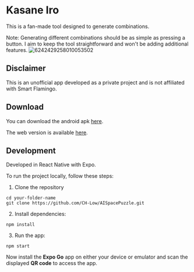 # Kasane Iro

This is a fan-made tool designed to generate combinations. 

Note: Generating different combinations should be as simple as pressing a button. I aim to keep the tool straightforward and won't be adding additional features.
![6242429258010053502](https://github.com/user-attachments/assets/ba5cae17-f445-46b9-aa45-b5e80509a301)

## Disclaimer

This is an unofficial app developed as a private project and is not affiliated with Smart Flamingo.

## Download
You can download the android apk [here](https://github.com/CH-Low/AISpacePuzzle/releases/tag/V1.0.4).

The web version is available [here](https://ai-space-puzzle.web.app/).

## Development
Developed in React Native with Expo.

To run the project locally, follow these steps:

1. Clone the repository

```
cd your-folder-name
git clone https://github.com/CH-Low/AISpacePuzzle.git
```

2. Install dependencies:
```
npm install
```

3. Run the app:
```
npm start
```
Now install the **Expo Go** app on either your device or emulator and scan the displayed **QR code** to access the app.
